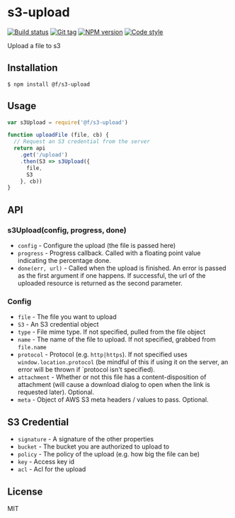 
# s3-upload

[![Build status][travis-image]][travis-url]
[![Git tag][git-image]][git-url]
[![NPM version][npm-image]][npm-url]
[![Code style][standard-image]][standard-url]

Upload a file to s3

## Installation

    $ npm install @f/s3-upload

## Usage

```js
var s3Upload = require('@f/s3-upload')

function uploadFile (file, cb) {
  // Request an S3 credential from the server
  return api
    .get('/upload')
    .then(S3 => s3Upload({
      file,
      S3
    }, cb))
}
```

## API

### s3Upload(config, progress, done)

- `config` - Configure the upload (the file is passed here)
- `progress` - Progress callback. Called with a floating point value indicating the percentage done.
- `done(err, url)` - Called when the upload is finished. An error is passed as the first argument if one happens. If successful, the url of the uploaded resource is returned as the second parameter.

### Config

  * `file` - The file you want to upload
  * `S3` - An S3 credential object
  * `type` - File mime type. If not specified, pulled from the file object
  * `name` - The name of the file to upload. If not specified, grabbed from `file.name`
  * `protocol` - Protocol (e.g. `http|https`). If not specified uses `window.location.protocol` (be mindful of this if using it on the server, an error will be thrown if `protocol isn't specified).
  * `attachment` - Whether or not this file has a content-disposition of attachment (will cause a download dialog to open when the link is requested later). Optional.
  * `meta` - Object of AWS S3 meta headers / values to pass. Optional.

## S3 Credential

  * `signature` - A signature of the other properties
  * `bucket` - The bucket you are authorized to upload to
  * `policy` - The policy of the upload (e.g. how big the file can be)
  * `key` - Access key id
  * `acl` - Acl for the upload

## License

MIT

[travis-image]: https://img.shields.io/travis/micro-js/s3-upload.svg?style=flat-square
[travis-url]: https://travis-ci.org/micro-js/s3-upload
[git-image]: https://img.shields.io/github/tag/micro-js/s3-upload.svg?style=flat-square
[git-url]: https://github.com/micro-js/s3-upload
[standard-image]: https://img.shields.io/badge/code%20style-standard-brightgreen.svg?style=flat-square
[standard-url]: https://github.com/feross/standard
[npm-image]: https://img.shields.io/npm/v/@f/s3-upload.svg?style=flat-square
[npm-url]: https://npmjs.org/package/@f/s3-upload
